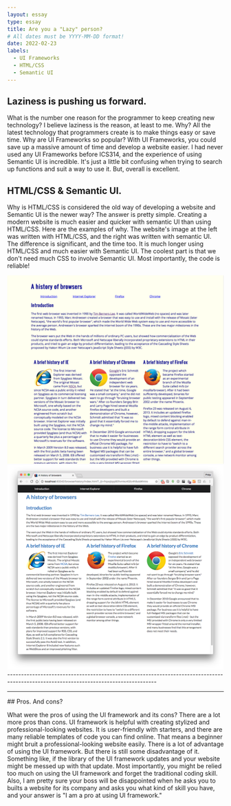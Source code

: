 ```yaml
---
layout: essay
type: essay
title: Are you a "Lazy" person?
# All dates must be YYYY-MM-DD format!
date: 2022-02-23
labels:
  - UI Frameworks
  - HTML/CSS
  - Semantic UI
---
```


## Laziness is pushing us forward.

What is the number one reason for the programmer to keep creating new technology? I believe laziness is the reason, at least to me. Why? All the latest technology that programmers create is to make things easy or save time. Why are UI Frameworks so popular? With UI Frameworks, you could save up a massive amount of time and develop a website easier. I had never used any UI Frameworks before ICS314, and the experience of using Semantic UI is incredible. It's just a little bit confusing when trying to search up functions and suit a way to use it. But, overall is excellent.

## HTML/CSS & Semantic UI.

Why is HTML/CSS is considered the old way of developing a website and Semantic UI is the newer way? The answer is pretty simple. Creating a modern website is much easier and quicker with semantic UI than using HTML/CSS. Here are the examples of why. The website's image at the left was written with HTML/CSS, and the right was written with semantic UI. The difference is significant, and the time too. It is much longer using HTML/CSS and much easier with Semantic UI. The coolest part is that we don't need much CSS to involve Semantic UI. Most importantly, the code is reliable!

<img class="ui medium left floated image" src="../images/lzh.png"> 
<img class="ui medium left floated image" src="../images/lzs.png"> 
------------------------------------------------------------------------------------------------------------------------------------
<br>
<hr/>
## Pros. And cons?

What were the pros of using the UI framework and its cons? There are a lot more pros than cons. UI framework is helpful with creating stylized and professional-looking websites. It is user-friendly with starters, and there are many reliable templates of code you can find online. That means a beginner might bruit a professional-looking website easily. There is a lot of advantage of using the UI framework. But there is still some disadvantage of it. Something like, if the library of the UI framework updates and your website might be messed up with that update. Most importantly, you might be relied too much on using the UI framework and forget the traditional coding skill. Also, I am pretty sure your boss will be disappointed when he asks you to builts a website for its company and asks you what kind of skill you have, and your answer is "I am a pro at using UI framework." 
